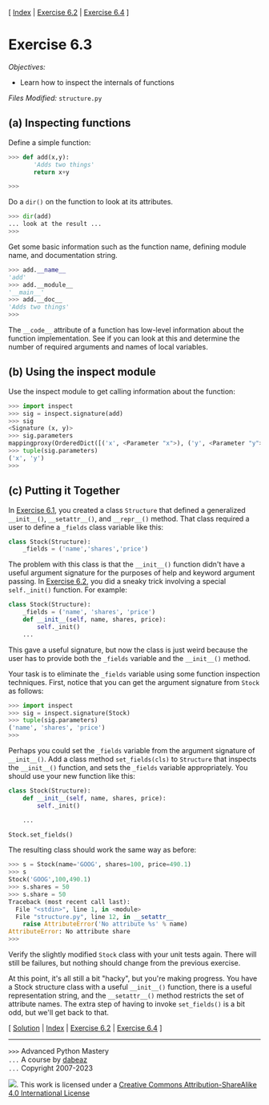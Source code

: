 \[ [Index](index.md) | [Exercise 6.2](ex6_2.md) | [Exercise 6.4](ex6_4.md) \]

# Exercise 6.3

*Objectives:*

- Learn how to inspect the internals of functions

*Files Modified:* `structure.py`

## (a) Inspecting functions

Define a simple function:

```python
>>> def add(x,y):
       'Adds two things'
       return x+y

>>>
```

Do a `dir()` on the function to look at its attributes.

```python
>>> dir(add)
... look at the result ...
>>>
```

Get some basic information such as the function name, defining module name, and documentation string.

```python
>>> add.__name__
'add'
>>> add.__module__
'__main__'
>>> add.__doc__
'Adds two things'
>>>
```

The `__code__` attribute of a function has low-level information about
the function implementation. See if you can look at this and
determine the number of required arguments and names of local
variables.

## (b) Using the inspect module

Use the inspect module to get calling information about the function:

```python
>>> import inspect
>>> sig = inspect.signature(add)
>>> sig
<Signature (x, y)>
>>> sig.parameters
mappingproxy(OrderedDict([('x', <Parameter "x">), ('y', <Parameter "y">)]))
>>> tuple(sig.parameters)
('x', 'y')
>>>
```

## (c) Putting it Together

In [Exercise 6.1](ex6_1.md), you created a class `Structure`
that defined a generalized `__init__()`, `__setattr__()`, and `__repr__()`
method. That class required a user to define a `_fields` class
variable like this:

```python
class Stock(Structure):
    _fields = ('name','shares','price')
```

The problem with this class is that the `__init__()` function didn't
have a useful argument signature for the purposes of help and
keyword argument passing. In [Exercise 6.2](ex6_2.md), you
did a sneaky trick involving a special `self._init()` function. For example:

```python
class Stock(Structure):
    _fields = ('name', 'shares', 'price')
    def __init__(self, name, shares, price):
        self._init()
    ...
```

This gave a useful signature, but now the class is just weird because
the user has to provide both the `_fields` variable and the `__init__()` method.

Your task is to eliminate the `_fields` variable using some function
inspection techniques. First, notice that you can get the argument
signature from `Stock` as follows:

```python
>>> import inspect
>>> sig = inspect.signature(Stock)
>>> tuple(sig.parameters)
('name', 'shares', 'price')
>>>
```

Perhaps you could set the `_fields` variable from the argument signature
of `__init__()`. Add a class method `set_fields(cls)` to `Structure` that
inspects the `__init__()` function, and sets the `_fields`
variable appropriately. You should use your new function like this:

```python
class Stock(Structure):
    def __init__(self, name, shares, price):
        self._init()

    ...

Stock.set_fields()
```

The resulting class should work the same way as before:

```python
>>> s = Stock(name='GOOG', shares=100, price=490.1)
>>> s
Stock('GOOG',100,490.1)
>>> s.shares = 50
>>> s.share = 50
Traceback (most recent call last):
  File "<stdin>", line 1, in <module>
  File "structure.py", line 12, in __setattr__
    raise AttributeError('No attribute %s' % name)
AttributeError: No attribute share
>>> 
```

Verify the slightly modified `Stock` class with your unit tests again. There will still
be failures, but nothing should change from the previous exercise.

At this point, it's all still a bit "hacky", but you're making
progress. You have a Stock structure class with a useful `__init__()`
function, there is a useful representation string, and the
`__setattr__()` method restricts the set of attribute names. The
extra step of having to invoke `set_fields()` is a bit odd, but we'll
get back to that.

\[ [Solution](soln6_3.md) | [Index](index.md) | [Exercise 6.2](ex6_2.md) | [Exercise 6.4](ex6_4.md) \]

----
`>>>` Advanced Python Mastery  
`...` A course by [dabeaz](https://www.dabeaz.com)  
`...` Copyright 2007-2023

![](https://i.creativecommons.org/l/by-sa/4.0/88x31.png). This work is licensed under
a [Creative Commons Attribution-ShareAlike 4.0 International License](http://creativecommons.org/licenses/by-sa/4.0/)
